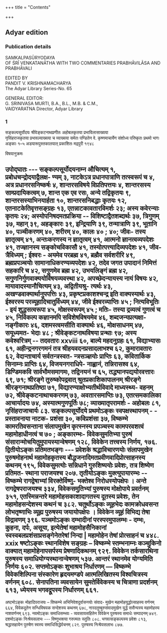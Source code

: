 +++
title = "Contents"

+++

## Adyar edition
### Publication details
SAMKALPASŪRYODAYA  
OF 
ŚRĪ VENKATANĀTHA 
WITH TWO COMMENTARIES 
PRABHĀVILĀSA AND PRABHĀVALI 

EDITED BY  
PANDIT V. KRISHNAMACHARYA  
The Adyar Library Series-No. 65  

GENERAL EDITOR:  
G. SRINIVASA MURTI, B.A., B.L., M.B. & C.M.,  
VAIDYARATNA Director, Adyar Library  



### 1
सङ्कल्पसूर्योदयः 
श्रीवेङ्कटनाथप्रणीतः 
अहोबलकृतया प्रभाविलासाख्यया  
नृसिंहराजकृतया प्रभावल्याख्यया च व्याख्यया समेतः 
पण्डितेन वे. कृष्णमाचार्येण 
संशोध्य परिष्कृतः 
प्रथमो भागः अङ्काः १–५ 
अडयारूपुस्तकालयात् प्रकाशितः मद्रपुरी 
१९४८ 

विषयानुक्रमः 
> 
उपोद्घातः --- सङ्कल्पसूर्योदयनाम्न औचित्यम् १, प्रबोधचन्द्रोदयाद्वैलक्ष- ण्यम् ३, नाटकेऽत्र प्रधानपात्राणि तत्स्वरूपं च ४, अत्र प्रधानरसनिष्कर्षः ४, शान्तरसविषये विप्रतिपत्तयः ४, शान्तरसस्य साम्प्रदायिकत्वम् ७, शान्त एक 
एव रसः, 
अन्ये तद्विकृतयः ९, शान्तरसस्याभिनयार्हता १०, शान्तरसनिबद्धाः कृतयः १२, एतनाटकेतिवृत्तसङ्ग्रहः १३, एतन्नाटकावतारविमर्शः २३; अस्य कवेरन्याः कृतयः २४; अस्योपनिषदमतप्रक्रिया -- विशिष्टाद्वैतशब्दार्थः ३७, त्रिगुणम् ३७, महान् ३९, अहङ्कारः ३९, इन्द्रियाणि ३९, तन्मात्राणि ३९, भूतानि ४०, पञ्चीकरणम् ४०, शरीरम् ४०, कालः ४० ; 
४०; जीवः- तस्य ज्ञातृत्वम् ४१, अन्तःकरणस्य न ज्ञातृत्वम् ४१, आत्मनो ज्ञानत्वव्यपदेशः ४१, तज्ज्ञानस्य सङ्कोचविकासौ ४१, तस्योत्पत्त्यादिव्यपदेशः ४१, जीव- त्रैविध्यम् ; ईश्वरः - अयमेव परब्रह्म ४१, ब्रह्मैव सर्वशरीरि ४९, ब्रह्मप्रपञ्चयोः सामानाधिकरण्यव्यपदेशः ४२, तदेव जगत उपादानं निमित्तं सहकारि च ४२, सगुणमेव ब्रह्म ४२, उभयलिङ्गं ब्रह्म ४२, सगुणनिर्गुणवाक्ययोर्विषयव्यवस्था ४२, अपच्छेदन्यायस्य नायं विषयः ४२, मायावादस्यानौचित्यम् ४३, अद्वितीयश्रु- त्यर्थः ४३, अखण्डवाक्यार्थानुपपत्तिः ४३, प्रकृष्टप्रकाशश्चन्द्र इति वाक्यस्यार्थः ४३, ईश्वरस्य परव्यूहादिचातुर्विध्यम् ४४, जीवे ईश्वरव्याप्तिः ४५ ; नित्यविभूतिः - इयं शुद्धसत्वरूपा ४५, मोक्षस्वरूपम् ४५ ; मतिः- तस्या द्रव्यत्वं गुणत्वं च ४५, निर्विकल्प कज्ञानमपि सविशेषविषयमेव ४६, शब्दजन्यप्रत्यक्षा- नङ्गीकारः ४६, दशमस्त्वमसीति वाक्यार्थः ४६, मोक्षसाधनम् ४७, सयूध्यमत- भेदाः ४८ ; श्रीवेङ्कटनाथविषया प्रन्थाः ९७; अस्य कवेश्वरित्रम् -- तदवतारः 
xxviii 
६०, बाल्ये महदनुग्रहः ६१, विद्याभ्यासः ६१, अहीन्द्रनगरगमनं तत्र श्रीहयवदनप्रसादलाभश्च ६२, कुमारावतारः ६२, वेदान्ताचार्य सर्वतन्त्रस्वत- न्त्रसञ्ज्ञयोः प्राप्तिः ६३, कवितार्किक सिनाम्नः प्राप्तिः ६४, विजयनगराधिपे- नाह्वानं, तन्निरासश्व ६४, डिण्डिमकवि सार्वभौमसमागमः, तद्विनयनं च ६५, तद्ध्यानपद्ययोरवत्तारः ६९, ७१; श्रीरङ्गे तुरुष्कोपद्रवात् श्रुतप्रकाशिकापालनम् 
श्रीरङ्गे श्रीरङ्गनाथप्रतिष्ठा ७१, विद्यारण्याक्षोभ्यतीर्थविवादे माध्यस्थ्य- वहनम् ७२, श्रीवेङ्कटनाथाचकरणम् ७३, अवतारसमाप्तिः ७३, एतत्समकालिका आचार्यादयः ७४, अस्यात्मगुणपूर्तिः ७८; व्याख्यातृपरामर्शः - अहोबलः ८१, नृसिंहराजाचार्यः ८३. 
सङ्कल्पसूर्योदये प्रथमोऽङ्कः स्वपक्षस्थापनम् - - प्रस्तावनाया नाटक- प्रशंसा ३०, कविप्रशंसा ३७, विष्कम्भे कामरतिवसन्ताना संलापमुखेन कृत्स्नस्य प्रपञ्चस्य कामपरवशत्वं महामोहाधीनत्वं च ७० ; अङ्कारम्भः- विवेकसुमतिभ्या पुरुषं संसारान्मोचयितुमुपायस्यान्वेषणम् १२८, विवेकेन तत्त्वस्य निर्णय, १७६. 
द्वितीयोऽङ्कः प्रतिमतभङ्गः --- प्रवेशके श्रद्धाविचारणयोः संलापमुखेन पुरुषमोहनार्थ महामोहकृतस्य बौद्धजनादिमतप्रवीणवादिप्रोत्साहनस्य कथनम् १९५, विवेकसुमत्योः सन्निधाने गुरुशिष्ययोः प्रवेशः, तत्र शिष्येण प्रतिमत- स्थाना पराजयश्च २०७. 
तृतीयोऽङ्कः मुक्त्युपायारम्भः -- विष्कम्भे रागद्वेषाभ्यां विरक्तेर्विष्णु- भक्तेश्व निरोधस्योपक्षेपः । अन्ते रागद्वेषपराजयश्च ३३४, विवेकसमुतिभ्यां पुरुषस्य मोक्षोपाये प्रवर्तनम् ३५१, एतस्मिन्नन्तरे महामोहसकाशादागतस्य दूतस्य प्रवेशः, तेन महामोहसन्देशस्य कथनं च ३८२. 
चतुर्थोऽङ्कः व्यूहभेदः कामक्रोधवसन्त लोभतृष्णाभिः व्यूह्य पुरुषस्य जयायोपक्षेपः । विवेकेन व्यूहं विभिद्य तेषा विद्रावणम् ३९६. 
पञ्चमोऽङ्कः दम्भादीनां परस्परमुपालम्भः - दम्भः, कुहना, दर्पः, असूया, इत्येतेषां महामोहसैनिकानां स्वस्वबलप्रशंसाप्रसङ्गेनेतरेषां निन्दा | महामोहेन तेषां प्रोत्साहनं च ४४८. 
xxix 
षष्टोऽङ्कः स्थानविशेष सङ्ग्रहः – विष्कम्भे स्तम्भनाम्नः कञ्चुकिनो वाक्यात् महामोहेनापसर्पस्य प्रेषणादिकथनम् ९२९. विवेकेन तर्कसारथिना पुरुषस्य समाधियोग्यस्थानान्वेषणम् ५३७. आन्तरं स्थानमेव योग्यमिति निर्णयः ६०२. 
सप्तमोऽङ्कः शुभाश्रय निर्धारणम् — विष्कम्भे विवेकशिल्पिना संस्कारेण हृदयमण्डपे आत्मलिखितस्य विश्वचित्रस्य वर्णनम् ६०८. सेनापतिना व्यवसायेन सुमतेर्विवेकस्य च चित्राणा प्रदर्शनम् ६१३, ध्येयस्य भगवद्रूपस्य निर्धारणम् ६६१. 
- 
अष्टमोऽङ्कः मोहादिपराजयः – विष्कम्भे अभिनिवेशदुर्वासनयोः संवाद- मुखेन महामोहयुद्धोत्साहस्य वर्णनम् ६६४, विवेकदूतेन सन्धिविषयक सन्देशस्य कथनम् ६७८, नारदतुम्बुरुसंवादमुखेन युद्धे ससैन्यस्य महामोहस्य नाशवर्णनम् ६९३. 
नवमोऽङ्कः समाधिसम्भवः - व्यवसायसहितेन विवेकेन पुरुषस्य समाधेः सम्पादनम् ७४९. 
दशमोऽङ्कः निःश्रेयसलाभः --- विष्णुभक्त्या गरुत्मतः स्तुतिः ८०८. भगवत्सङ्कल्पस्य प्रवेशः ८१३, श्रद्धासहायेन पुरुषेण स्वस्य समाधिसिद्धेर्वचनम् ८२९. पुरुषस्य निःश्रेयसलाभः ८७७. 

